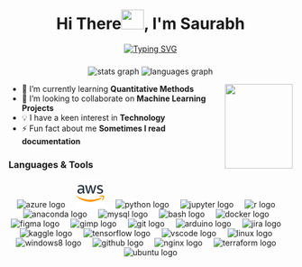 
<h1 align="center">Hi There<img src="https://github.com/trendtactician/trendtactician/assets/87906226/7e211df2-08b1-4e40-a1cf-981443eafb95" width="40" height="35">, I'm Saurabh</h1>


<!-- <style>
@keyframes wave {
  0% {
    transform: rotate(0deg);
  }
  25% {
    transform: rotate(20deg);
  }
  50% {
    transform: rotate(0deg);
  }
  75% {
    transform: rotate(-20deg);
  }
  100% {
    transform: rotate(0deg);
  }
}
</style> -->

<p align="center">
  <a align="center" href="https://github.com/trendtactician/readme-typing-svg"><img src="https://readme-typing-svg.demolab.com?font=Pacifico&pause=1000&center=true&random=false&width=750&lines=I+like+crafting+efficient+code+but+also+believe+in+great+documentations+!;%E7%A7%81%E3%81%AF%E5%8A%B9%E7%8E%87%E7%9A%84%E3%81%AA%E3%82%B3%E3%83%BC%E3%83%89%E3%82%92%E4%BD%9C%E6%88%90%E3%81%99%E3%82%8B%E3%81%AE%E3%81%8C%E5%A5%BD%E3%81%8D%E3%81%A7%E3%81%99%E3%81%8C%E3%80%81%E5%84%AA%E3%82%8C%E3%81%9F%E3%83%89%E3%82%AD%E3%83%A5%E3%83%A1%E3%83%B3%E3%83%88%E3%82%82%E4%BF%A1%E3%81%98%E3%81%A6%E3%81%84%E3%81%BE%E3%81%99%E3%80%82;Ich+mag+es%2C+effizienten+Code+zu+erstellen%2C+glaube+aber+auch+an+gro%C3%9Fartige+Dokumentationen!;+%E0%A4%AE%E0%A5%81%E0%A4%9D%E0%A5%87+%E0%A4%95%E0%A5%81%E0%A4%B6%E0%A4%B2+%E0%A4%95%E0%A5%8B%E0%A4%A1+%E0%A4%A4%E0%A5%88%E0%A4%AF%E0%A4%BE%E0%A4%B0+%E0%A4%95%E0%A4%B0%E0%A4%A8%E0%A4%BE+%E0%A4%AA%E0%A4%B8%E0%A4%82%E0%A4%A6+%E0%A4%B9%E0%A5%88+%E0%A4%B2%E0%A5%87%E0%A4%95%E0%A4%BF%E0%A4%A8+%E0%A4%AE%E0%A5%88%E0%A4%82+%E0%A4%AC%E0%A5%87%E0%A4%B9%E0%A4%A4%E0%A4%B0%E0%A5%80%E0%A4%A8+%E0%A4%A6%E0%A4%B8%E0%A5%8D%E0%A4%A4%E0%A4%BE%E0%A4%B5%E0%A5%87%E0%A4%9C%E0%A4%BC%E0%A5%80%E0%A4%95%E0%A4%B0%E0%A4%A3+%E0%A4%AE%E0%A5%87%E0%A4%82+%E0%A4%AD%E0%A5%80+%E0%A4%B5%E0%A4%BF%E0%A4%B6%E0%A5%8D%E0%A4%B5%E0%A4%BE%E0%A4%B8+%E0%A4%B0%E0%A4%96%E0%A4%A4%E0%A4%BE+%E0%A4%B9%E0%A5%82%E0%A4%81!;J'aime+cr%C3%A9er+du+code+efficace+mais+je+crois+aussi+aux+bonnes+documentations+!;+%C2%A1Me+gusta+crear+c%C3%B3digo+eficiente+pero+tambi%C3%A9n+creo+en+excelentes+documentaciones!" alt="Typing SVG" /></a>
</p>

<!-- <h1 align="center">Hi There 👋, I'm Saurabh</h1> -->
<!--<h3 align="center">I like crafting efficient code but also believe in great documentations !</h3>-->

###

<div align="center">
  <img src="https://github-readme-stats.vercel.app/api?username=trendtactician&hide_title=true&hide_rank=true&show_icons=true&include_all_commits=true&count_private=true&disable_animations=false&theme=dracula&locale=en&hide_border=true" height="150" alt="stats graph"  />
  <img src="https://github-readme-stats.vercel.app/api/top-langs?username=trendtactician&locale=en&hide_title=false&layout=compact&card_width=300&langs_count=5&theme=dracula&hide_border=true" height="150" alt="languages graph"  />
  <!-- <img src="https://streak-stats.demolab.com?user=trendtactician&locale=en&mode=daily&theme=dracula&hide_border=true&border_radius=4&date_format=M%20j%5B,%20Y%5D" height="150" alt="streak graph"  /> -->
  
</div>

<img align="right" height="150" width="120" src="https://media.giphy.com/media/M9gbBd9nbDrOTu1Mqx/giphy.gif"  /> <p>   </p>


- 🌱 I’m currently learning **Quantitative Methods**
- 👯 I’m looking to collaborate on **Machine Learning Projects** 
- 💡 I have a keen interest in **Technology**
- ⚡ Fun fact about me **Sometimes I read documentation**
<!-- 👨‍💻 All of my projects are available at -->

 <!-- <h3 align="left">Connect with me:</h3>
  <div align="center">
  <a href="https://www.youtube.com/test1233" target="_blank">
    <img src="https://raw.githubusercontent.com/maurodesouza/profile-readme-generator/master/src/assets/icons/social/youtube/default.svg" width="64" height="35" alt="youtube logo"  />
  </a>
  <a href="https://www.instagram.com/test124" target="_blank">
    <img src="https://raw.githubusercontent.com/maurodesouza/profile-readme-generator/master/src/assets/icons/social/instagram/default.svg" width="64" height="35" alt="instagram logo"  />
  </a>
  <a href="https://www.discord.com/test124" target="_blank">
    <img src="https://raw.githubusercontent.com/maurodesouza/profile-readme-generator/master/src/assets/icons/social/discord/default.svg" width="64" height="35" alt="discord logo"  />
  </a>
  <a href="https://www.twitter.com/test124" target="_blank">
    <img src="https://raw.githubusercontent.com/maurodesouza/profile-readme-generator/master/src/assets/icons/social/twitter/default.svg" width="64" height="35" alt="twitter logo"  />
  </a>
  <a href="https://www.facebook.com/test124" target="_blank">
    <img src="https://raw.githubusercontent.com/maurodesouza/profile-readme-generator/master/src/assets/icons/social/facebook/default.svg" width="64" height="35" alt="facebook logo"  />
  </a>
</div> -->

<!-- [![website](./img/globe-light.svg)](https://test122.com#gh-light-mode-only)
[![website](./img/globe-dark.svg)](https://test122.com#gh-dark-mode-only)
&nbsp;&nbsp;
[![website](./img/youtube-light.svg)](https://youtube.com/test122#gh-light-mode-only)
[![website](./img/youtube-dark.svg)](https://youtube.com/test122#gh-dark-mode-only)
&nbsp;&nbsp;
[![website](./img/twitter-light.svg)](https://twitter.com/test122#gh-light-mode-only)
[![website](./img/twitter-dark.svg)](https://twitter.com/test122#gh-dark-mode-only)
&nbsp;&nbsp;
[![website](./img/linkedin-light.svg)](https://linkedin.com/in/test122#gh-light-mode-only)
[![website](./img/linkedin-dark.svg)](https://linkedin.com/in/test122#gh-dark-mode-only)
&nbsp;&nbsp;
[![website](./img/instagram-light.svg)](https://instagram.com/test122#gh-light-mode-only)
[![website](./img/instagram-dark.svg)](https://instagram.com/test122#gh-dark-mode-only) -->

### Languages & Tools

<div align="center">
  <img src="https://cdn.jsdelivr.net/gh/devicons/devicon/icons/azure/azure-original.svg" height="40" alt="azure logo"  />
  <img width="12" />
  <img src="https://raw.githubusercontent.com/devicons/devicon/master/icons/amazonwebservices/amazonwebservices-original-wordmark.svg" height="50" alt="amazonwebservices logo"  />
  <img width="12" />
  <img src="https://cdn.jsdelivr.net/gh/devicons/devicon/icons/python/python-original.svg" height="40" alt="python logo"  />
  <img width="12" />
  <img src="https://cdn.jsdelivr.net/gh/devicons/devicon/icons/jupyter/jupyter-original.svg" height="40" alt="jupyter logo"  />
  <img width="12" />
  <img src="https://cdn.jsdelivr.net/gh/devicons/devicon/icons/r/r-original.svg" height="40" alt="r logo"  />
  <img width="12" />
  <img src="https://cdn.jsdelivr.net/gh/devicons/devicon/icons/anaconda/anaconda-original.svg" height="40" alt="anaconda logo"  />
  <img width="12" />
  <img src="https://cdn.jsdelivr.net/gh/devicons/devicon/icons/mysql/mysql-original.svg" height="40" alt="mysql logo"  />
  <img width="12" />
  <img src="https://cdn.jsdelivr.net/gh/devicons/devicon/icons/bash/bash-original.svg" height="40" alt="bash logo"  />
  <img width="12" />
  <img src="https://cdn.jsdelivr.net/gh/devicons/devicon/icons/docker/docker-original.svg" height="40" alt="docker logo"  />
  <img width="12" />
  <img src="https://cdn.jsdelivr.net/gh/devicons/devicon/icons/figma/figma-original.svg" height="40" alt="figma logo"  />
  <img width="12" />
  <img src="https://cdn.jsdelivr.net/gh/devicons/devicon/icons/gimp/gimp-original.svg" height="40" alt="gimp logo"  />
  <img width="12" />
  <img src="https://cdn.jsdelivr.net/gh/devicons/devicon/icons/git/git-original.svg" height="40" alt="git logo"  />
  <img width="12" />
  <img src="https://cdn.jsdelivr.net/gh/devicons/devicon/icons/arduino/arduino-original.svg" height="40" alt="arduino logo"  />
  <img width="12" />
  <img src="https://cdn.jsdelivr.net/gh/devicons/devicon/icons/jira/jira-original.svg" height="40" alt="jira logo"  />
  <img width="12" />
  <img src="https://cdn.jsdelivr.net/gh/devicons/devicon/icons/kaggle/kaggle-original.svg" height="40" alt="kaggle logo"  />
  <img width="12" />
  <img src="https://cdn.jsdelivr.net/gh/devicons/devicon/icons/tensorflow/tensorflow-original.svg" height="40" alt="tensorflow logo"  />
  <img width="12" />
  <img src="https://cdn.jsdelivr.net/gh/devicons/devicon/icons/vscode/vscode-original.svg" height="40" alt="vscode logo"  />
  <img width="12" />
  <img src="https://cdn.jsdelivr.net/gh/devicons/devicon/icons/linux/linux-original.svg" height="40" alt="linux logo"  />
  <img width="12" />
  <img src="https://cdn.jsdelivr.net/gh/devicons/devicon/icons/windows8/windows8-original.svg" height="40" alt="windows8 logo"  />
  <img width="12" />
  <img src="https://cdn.jsdelivr.net/gh/devicons/devicon/icons/github/github-original.svg" height="40" alt="github logo"  />
  <img width="12" />
  <img src="https://cdn.jsdelivr.net/gh/devicons/devicon/icons/nginx/nginx-original.svg" height="40" alt="nginx logo"  />
  <img width="12" />
  <img src="https://cdn.jsdelivr.net/gh/devicons/devicon/icons/terraform/terraform-original.svg" height="40" alt="terraform logo"  />
  <img width="12" />
  <img src="https://cdn.jsdelivr.net/gh/devicons/devicon/icons/ubuntu/ubuntu-plain.svg" height="40" alt="ubuntu logo"  />
</div>
